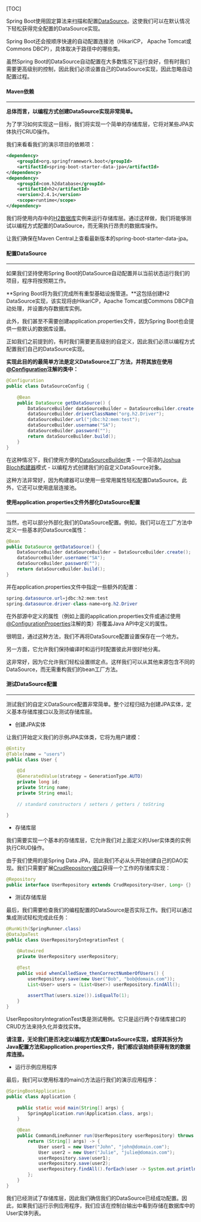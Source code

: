 [TOC]

Spring Boot使用固定算法来扫描和配置[DataSource](https://docs.oracle.com/javase/8/docs/api/javax/sql/DataSource.html)。这使我们可以在默认情况下轻松获得完全配置的DataSource实现。

Spring Boot还会按顺序快速的自动配置连接池（HikariCP，  Apache Tomcat或Commons DBCP），具体取决于路径中的哪些类。

虽然Spring Boot的DataSource自动配置在大多数情况下运行良好，但有时我们需要更高级别的控制，因此我们必须设置自己的DataSource实现，因此忽略自动配置过程。

#### Maven依赖

---

**总体而言，以编程方式创建DataSource实现非常简单。**

为了学习如何实现这一目标，我们将实现一个简单的存储库层，它将对某些JPA实体执行CRUD操作。

我们来看看我们的演示项目的依赖项：

```xml
<dependency>
    <groupId>org.springframework.boot</groupId>
    <artifactId>spring-boot-starter-data-jpa</artifactId>
</dependency>
<dependency>
    <groupId>com.h2database</groupId>
    <artifactId>h2</artifactId>
    <version>2.4.1</version> 
    <scope>runtime</scope> 
</dependency>
```

我们将使用内存中的[H2数据库](https://search.maven.org/search?q=g:org.hsqldb%20AND%20a:hsqldb "H2数据库")实例来运行存储库层。通过这样做，我们将能够测试以编程方式配置的DataSource，而无需执行昂贵的数据库操作。

让我们确保在Maven Central上查看最新版本的spring-boot-starter-data-jpa。

#### 配置DataSource

---

如果我们坚持使用Spring Boot的DataSource自动配置并以当前状态运行我们的项目，程序将按预期工作。

**Spring Boot将为我们完成所有重型基础设施管道。**这包括创建H2 DataSource实现，该实现将由HikariCP，Apache Tomcat或Commons DBCP自动处理，并设置内存数据库实例。

此外，我们甚至不需要创建application.properties文件，因为Spring Boot也会提供一些默认的数据库设置。

正如我们之前提到的，有时我们需要更高级别的自定义，因此我们必须以编程方式配置我们自己的DataSource实现。

**实现此目的的最简单方法是定义DataSource工厂方法，并将其放在使用[@Configuration](https://docs.spring.io/spring-framework/docs/current/javadoc-api/org/springframework/context/annotation/Configuration.html "@Configuration")注解的类中：**

```java
@Configuration
public class DataSourceConfig {
     
    @Bean
    public DataSource getDataSource() {
        DataSourceBuilder dataSourceBuilder = DataSourceBuilder.create();
        dataSourceBuilder.driverClassName("org.h2.Driver");
        dataSourceBuilder.url("jdbc:h2:mem:test");
        dataSourceBuilder.username("SA");
        dataSourceBuilder.password("");
        return dataSourceBuilder.build();
    }
}
```

在这种情况下，我们使用方便的[DataSourceBuilder](https://docs.spring.io/spring-boot/docs/current/api/org/springframework/boot/jdbc/DataSourceBuilder.html "DataSourceBuilder")类  - 一个简洁的[Joshua Bloch构建器](https://www.pearson.com/us/higher-education/program/Bloch-Effective-Java-3rd-Edition/PGM1763855.html "Joshua Bloch构建器")模式  -  以编程方式创建我们的自定义DataSource对象。

这种方法非常好，因为构建器可以使用一些常用属性轻松配置DataSource。此外，它还可以使用底层连接池。

#### 使用application.properties文件外部化DataSource配置

---

当然，也可以部分外部化我们的DataSource配置。例如，我们可以在工厂方法中定义一些基本的DataSource属性：

```java
@Bean
public DataSource getDataSource() { 
    DataSourceBuilder dataSourceBuilder = DataSourceBuilder.create(); 
    dataSourceBuilder.username("SA"); 
    dataSourceBuilder.password(""); 
    return dataSourceBuilder.build(); 
}
```

并在application.properties文件中指定一些额外的配置：

```java
spring.datasource.url=jdbc:h2:mem:test
spring.datasource.driver-class-name=org.h2.Driver
```

在外部源中定义的属性（例如上面的application.properties文件或通过使用[@ConfigurationProperties](https://www.baeldung.com/configuration-properties-in-spring-boot "@ConfigurationProperties")注解的类）将覆盖Java API中定义的属性。

很明显，通过这种方法，我们不再将DataSource配置设置保存在一个地方。

另一方面，它允许我们保持编译时和运行时配置彼此并很好地分离。

这非常好，因为它允许我们轻松设置绑定点。这样我们可以从其他来源包含不同的DataSource，而无需重构我们的bean工厂方法。

#### 测试DataSource配置

---

测试我们的自定义DataSource配置非常简单。整个过程归结为创建JPA实体，定义基本存储库接口以及测试存储库层。

- 创建JPA实体

让我们开始定义我们的示例JPA实体类，它将为用户建模：

```java
@Entity
@Table(name = "users")
public class User {
     
    @Id
    @GeneratedValue(strategy = GenerationType.AUTO)
    private long id;
    private String name;
    private String email;
 
    // standard constructors / setters / getters / toString
     
}
```

- 存储库层

我们需要实现一个基本的存储库层，它允许我们对上面定义的User实体类的实例执行CRUD操作。

由于我们使用的是Spring Data JPA，因此我们不必从头开始创建自己的DAO实现。我们只需要扩展[CrudRepository接口](https://docs.spring.io/spring-data/commons/docs/current/api/org/springframework/data/repository/CrudRepository.html "CrudRepository接口")获得一个工作的存储库实现：

```java
@Repository
public interface UserRepository extends CrudRepository<User, Long> {}
```

- 测试存储库层

最后，我们需要检查我们的编程配置的DataSource是否实际工作。我们可以通过集成测试轻松完成此任务：

```java
@RunWith(SpringRunner.class)
@DataJpaTest
public class UserRepositoryIntegrationTest {
     
    @Autowired
    private UserRepository userRepository;
    
    @Test
    public void whenCalledSave_thenCorrectNumberOfUsers() {
        userRepository.save(new User("Bob", "bob@domain.com"));
        List<User> users = (List<User>) userRepository.findAll();
         
        assertThat(users.size()).isEqualTo(1);
    }    
}
```

UserRepositoryIntegrationTest类是测试用例。它只是运行两个存储库接口的CRUD方法来持久化并查找实体。

**请注意，无论我们是否决定以编程方式配置DataSource实现，或将其拆分为Java配置方法和application.properties文件，我们都应该始终获得有效的数据库连接。**

- 运行示例应用程序

最后，我们可以使用标准的main()方法运行我们的演示应用程序：

```java
@SpringBootApplication
public class Application {
 
    public static void main(String[] args) {
        SpringApplication.run(Application.class, args);
    }
 
    @Bean
    public CommandLineRunner run(UserRepository userRepository) throws Exception {
        return (String[] args) -> {
            User user1 = new User("John", "john@domain.com");
            User user2 = new User("Julie", "julie@domain.com");
            userRepository.save(user1);
            userRepository.save(user2);
            userRepository.findAll().forEach(user -> System.out.println(user);
        };
    }
}
```

我们已经测试了存储库层，因此我们确信我们的DataSource已经成功配置。因此，如果我们运行示例应用程序，我们应该在控制台输出中看到存储在数据库中的User实体列表。
